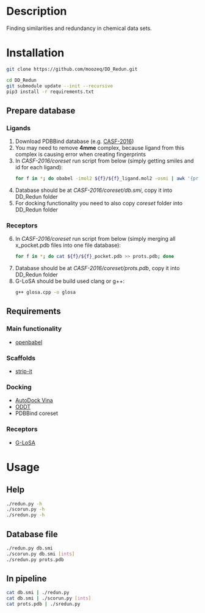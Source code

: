 # Description
Finding similarities and redundancy in chemical data sets.

# Installation

```bash
git clone https://github.com/moozeq/DD_Redun.git

cd DD_Redun
git submodule update --init --recursive
pip3 install -r requirements.txt
```

## Prepare database

### Ligands

1. Download PDBBind database (e.g. [CASF-2016](http://www.pdbbind.org.cn/casf.asp))
2. You may need to remove **4mme** complex, because ligand from this complex is causing error when creating fingerprints
3. In *CASF-2016/coreset* run script from below (simply getting smiles and id for each ligand):
    ```bash
    for f in *; do obabel -imol2 ${f}/${f}_ligand.mol2 -osmi | awk '{print $1" "$2}' >> db.smi; done
    ```
4. Database should be at *CASF-2016/coreset/db.smi*, copy it into DD_Redun folder
5. For docking functionality you need to also copy *coreset* folder into DD_Redun folder

### Receptors

6. In *CASF-2016/coreset* run script from below (simply merging all x_pocket.pdb files into one file database):
    ```bash
    for f in *; do cat ${f}/${f}_pocket.pdb >> prots.pdb; done
    ```
7. Database should be at *CASF-2016/coreset/prots.pdb*, copy it into DD_Redun folder
8. G-LoSA should be build used clang or g++:
    ```bash
    g++ glosa.cpp -o glosa
    ```

## Requirements
### Main functionality
- [openbabel](http://openbabel.org/wiki/Main_Page)

### Scaffolds
- [strip-it](http://silicos-it.be.s3-website-eu-west-1.amazonaws.com/software/strip-it/1.0.2/strip-it.html)

### Docking
- [AutoDock Vina](http://vina.scripps.edu/)
- [ODDT](https://pythonhosted.org/oddt/)
- PDBBind coreset

### Receptors
- [G-LoSA](https://compbio.lehigh.edu/GLoSA/index.html)

# Usage

## Help
```bash
./redun.py -h
./scorun.py -h
./sredun.py -h
```

## Database file
```bash
./redun.py db.smi
./scorun.py db.smi [ints]
./sredun.py prots.pdb
```

## In pipeline
```bash
cat db.smi | ./redun.py
cat db.smi | ./scorun.py [ints]
cat prots.pdb | ./sredun.py
```